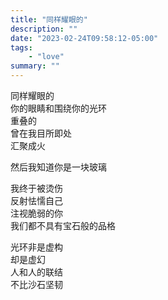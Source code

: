 ```yaml
---
title: "同样耀眼的"
description: ""
date: "2023-02-24T09:58:12-05:00"
tags: 
    - "love"
summary: ""
---
```

同样耀眼的\
你的眼睛和围绕你的光环\
重叠的\
曾在我目所即处\
汇聚成火

然后我知道你是一块玻璃

我终于被烫伤\
反射怯懦自己\
注视脆弱的你\
我们都不具有宝石般的品格

光环非是虚构\
却是虚幻\
人和人的联结\
不比沙石坚韧
